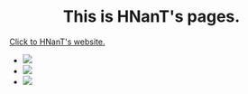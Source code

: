 <h1><center>This is HNanT's pages.</center> </h1>
<a href="http://www.httptec.com">Click to HNanT's website.</a>
<ul>
		<li><img name="pic" src='https://ss1.bdstatic.com/70cFvXSh_Q1YnxGkpoWK1HF6hhy/it/u=3236125949,3621074658&fm=26&gp=0.jpg' /></li>
		<li><img name="pic" src='https://ss1.bdstatic.com/70cFuXSh_Q1YnxGkpoWK1HF6hhy/it/u=538930594,714478555&fm=26&gp=0.jpg' /></li>
		<li><img name="pic" src='https://ss1.bdstatic.com/70cFvXSh_Q1YnxGkpoWK1HF6hhy/it/u=2251986177,3999926444&fm=26&gp=0.jpg' /></li>
	</ul>

